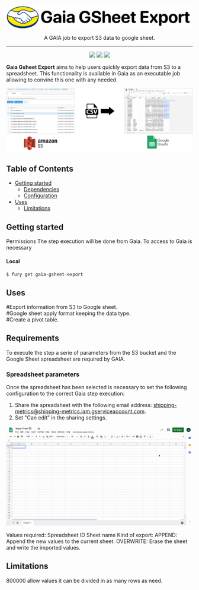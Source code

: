 <p align="center">
  <img src="https://github.com/abasile-ml/testeo-git/blob/master/img/logo.png" alt="MELI" width="500">
</p>
<p align="center">A GAIA job to export S3 data to google sheet.</p>
<hr>
<p align="center">
 <img src="https://img.shields.io/badge/team%20-%20shipping--metrics-green">
<a href="https://app.intercom.io/a/apps/avw9yqcm/home"><img src="https://img.shields.io/badge/support%20-%20rmansilla-blue"></a>
<img src="https://img.shields.io/badge/java%20-%20v1.8-orange">
</p>

**Gaia Gsheet Export** aims to help users quickly export data from S3 to a spreadsheet. This functionality is available in Gaia as an executable job allowing to convine this one with any needed.

<p align="center">
     <img src="https://github.com/abasile-ml/testeo-git/blob/master/img/cover.png" width="650">
</p>

## Table of Contents

* [Getting started](#getting-started)
  * [Dependencies](#dependencies)
  * [Configuration](#configuration)
* [Uses](#uses)
  * [Limitations](#limitations)

## Getting started
Permissions
The step execution will be done from Gaia. To access to Gaia is necessary 



#### Local
```shell
$ fury get gaia-gsheet-export
```

## Uses
<p>#Export information from S3 to Google sheet.</br>
#Google sheet apply format keeping the data type.</br>
#Create a pivot table.</p>

## Requirements
To execute the step a serie of parameters from the S3 bucket and the Google Sheet spreadsheet are required by GAIA.

### Spreadsheet parameters
Once the spreadsheet has been selected is necessary to set the following configuration to the correct Gaia step execution:
1. Share the spreadsheet with the following email address: <a>shipping-metrics@shipping-metrics.iam.gserviceaccount.com</a>.
2. Set "Can edit" in the sharing settings.
<p align="center">
     <img src="https://github.com/abasile-ml/testeo-git/blob/master/img/spreadsheet.gif" alt="spreadsheet" width="600">
</p>

Values required:
Spreadsheet ID
Sheet name
Kind of export:
  APPEND: Append the new values to the current sheet.
  OVERWRITE: Erase the sheet and write the imported values.


## Limitations
800000 allow values it can be divided in as many rows as need.
